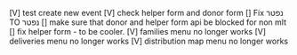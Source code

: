 [V] test create new event 
[V] check helper form and donor form
[] Fix נפטר TO נפטר
[] make sure that donor and helper form api be blocked for non mlt
[] fix helper form - to be cooler.
[V] families menu no longer works
[V] deliveries menu no longer works
[V] distribution map menu no longer works

